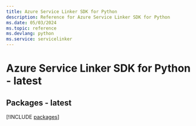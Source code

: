 ```yaml
---
title: Azure Service Linker SDK for Python
description: Reference for Azure Service Linker SDK for Python
ms.date: 05/03/2024
ms.topic: reference
ms.devlang: python
ms.service: servicelinker
---
```

# Azure Service Linker SDK for Python - latest
## Packages - latest
[!INCLUDE [packages](service-linker-index.md)]